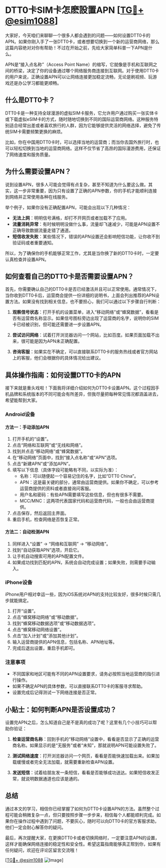# DTT0卡SIM卡怎麽設置APN [[TG💪+ @esim1088](https://t.me/s/esim1088)]

大家好，今天咱们来聊聊一个很多人都会遇到的问题——如何设置DTT0卡的APN。如果你刚入手了一张DTT0卡，或者想要切换到一个新的运营商网络，那么这篇内容绝对对你有帮助！不过在开始之前，先给大家简单科普一下APN是什么。

APN是“接入点名称”（Access Point Name）的缩写，它就像是手机和互联网之间的桥梁，决定了你的设备通过哪个网络服务商连接到互联网。对于使用DTT0卡的用户来说，正确设置APN可以让网络连接更加稳定流畅，无论是刷视频、玩游戏还是办公学习都能更顺畅。

## 什么是DTT0卡？

DTT0卡是一种支持全球漫游的虚拟SIM卡服务，它允许用户通过购买一张实体卡或下载虚拟eSIM卡的方式，随时随地切换到不同的国际运营商网络。这种服务特别适合经常出差或者喜欢旅行的人群，因为它能够提供灵活的网络选择，避免了传统SIM卡需要频繁更换的麻烦。

比如，你在中国用DTT0卡时，可以选择当地的运营商；而当你去国外旅行时，也可以轻松切换到当地的运营商网络。这样不仅节省了高昂的国际漫游费用，还保证了网络速度和服务质量。

## 为什么需要设置APN？

说到设置APN，很多人可能会觉得有点复杂，甚至不知道为什么要这么做。其实，这一步非常重要，因为只有设置了正确的APN参数，你的手机才能顺利连接到网络并正常使用各种在线服务。

举个例子，如果你没有正确配置APN，可能会出现以下几种情况：
- **无法上网**：明明信号满格，却打不开网页或者加载不了应用。
- **流量消耗异常**：有时候明明没做什么事，流量却飞速减少，可能是APN设置不正确导致数据流量走错了通道。
- **短信收发失败**：某些情况下，错误的APN设置还会影响短信功能，让你收不到验证码或者重要通知。

所以，为了确保你的手机能够正常工作，尤其是当你换了新的DTT0卡时，一定要认真检查并设置APN。

## 如何查看自己的DTT0卡是否需要设置APN？

首先，你需要确认自己的DTT0卡是否已经激活并且可以正常使用。通常情况下，当你收到DTT0卡后，运营商会提供一份详细的说明书，上面会列出推荐的APN设置方法。如果没有找到相关信息，也不要担心，我们可以通过以下步骤自行判断：

1. **观察信号状态**：打开手机的设置菜单，进入“移动网络”或“蜂窝数据”，看看是否有运营商名称显示。如果信号图标旁边出现了运营商的名字，说明你的SIM卡已经被识别，但可能还需要进一步设置APN。
   
2. **尝试访问网络**：试着打开浏览器访问一个网站，比如百度。如果页面加载不出来，很可能是因为APN未正确配置。

3. **咨询客服**：如果实在不确定，可以直接联系DTT0卡的服务热线或者官方网站上的客服，他们会根据你的具体情况给出建议。

## 具体操作指南：如何设置DTT0卡的APN

接下来就是重头戏啦！下面我将详细介绍如何为DTT0卡设置APN。这个过程因手机品牌和系统版本的不同可能会有所差异，但我尽量把每种常见情况都涵盖进去，希望能帮到大家。

### Android设备

#### 方法一：手动添加APN
1. 打开手机的“设置”。
2. 点击“网络和互联网”或“无线和网络”。
3. 找到并点击“移动网络”或“蜂窝数据”。
4. 在“移动网络”页面中，找到“接入点名称”或“APN”选项。
5. 点击“新建APN”或“添加APN”。
6. 填写以下信息（具体字段可能略有不同，以实际为准）：
   - 名称：可以随便起一个容易记住的名字，比如“DTT0 China”。
   - APN：这是最关键的部分，通常由运营商提供。如果你不确定，可以参考运营商提供的资料或者直接询问客服。
   - 用户名和密码：有些APN需要填写这些信息，但也有很多不需要。
   - MCC/MNC：这两项代表国家代码和运营商代码，一般也会由运营商提供。
7. 点击保存，然后返回主界面。
8. 重启手机，检查网络是否恢复正常。

#### 方法二：自动检测APN
1. 同样进入“设置” -> “网络和互联网” -> “移动网络”。
2. 找到“自动获取APN”选项，开启它。
3. 让手机自动搜索可用的APN配置文件。
4. 如果成功找到匹配的APN，系统会自动完成设置；如果失败，则需要手动输入。

### iPhone设备

iPhone用户相对幸运一些，因为iOS系统对APN的支持比较友好，很多时候只需几步就能搞定。

1. 打开“设置”。
2. 点击“蜂窝移动网络”或“移动数据”。
3. 找到“蜂窝移动数据选项”或“移动数据选项”。
4. 点击“蜂窝移动网络设置”。
5. 点击“加入计划”或“添加其他计划”。
6. 输入运营商提供的APN信息，包括名称、APN地址等。
7. 完成后退出设置，重启手机即可。

### 注意事项

- 不同国家和地区可能有不同的APN设置要求，请务必按照当地运营商的指引进行操作。
- 如果不确定APN的具体参数，可以直接联系DTT0卡的客服寻求帮助。
- 设置完成后记得测试一下网络连接是否正常。

## 小贴士：如何判断APN是否设置成功？

设置完APN之后，怎么知道自己是不是真的成功了呢？这里有几个小技巧可以帮助你验证：

1. **检查运营商名称**：回到手机的“移动网络”设置中，看看是否显示了正确的运营商名称。如果显示的是“无服务”或者“未知”，那就说明APN可能设置失败了。

2. **测试网络速度**：打开浏览器访问一个网页，看看是否能快速加载出来。如果加载缓慢或者完全无法加载，就需要重新检查APN设置。

3. **发送短信**：试着给朋友发一条短信，看看是否能够成功送达。如果短信收发正常，就说明数据通道也应该是通的。

## 总结

通过本文的学习，相信你已经掌握了如何为DTT0卡设置APN的方法。虽然整个过程可能会稍微复杂一点，但只要按照步骤一步步来，相信每个人都能顺利完成。如果你在操作过程中遇到了问题，不要灰心，随时可以向DTT0卡的官方客服求助，他们一定会耐心解答你的疑问。

最后，再次提醒大家，在更换DTT0卡或者切换网络时，一定要注意APN的设置，这样才能确保网络连接的稳定性和安全性。希望这篇指南能够真正帮到你，如果有任何疑问，欢迎在评论区留言交流哦！

[[TG💪+ @esim1088](https://t.me/s/esim1088) ![Image](https://i.postimg.cc/4NQfJmqS/Snipaste-2025-05-13-00-14-12.png)]
